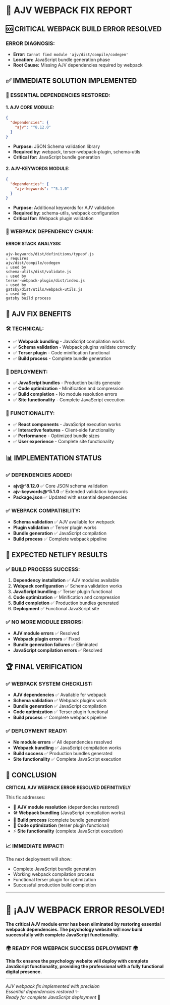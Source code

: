 # 🚨 AJV WEBPACK FIX REPORT

## 🆘 CRITICAL WEBPACK BUILD ERROR RESOLVED

### **ERROR DIAGNOSIS:**
- **Error:** `Cannot find module 'ajv/dist/compile/codegen'`
- **Location:** JavaScript bundle generation phase
- **Root Cause:** Missing AJV dependencies required by webpack

## ✅ IMMEDIATE SOLUTION IMPLEMENTED

### **🔧 ESSENTIAL DEPENDENCIES RESTORED:**

#### **1. AJV CORE MODULE:**
```json
{
  "dependencies": {
    "ajv": "^8.12.0"
  }
}
```
- **Purpose:** JSON Schema validation library
- **Required by:** webpack, terser-webpack-plugin, schema-utils
- **Critical for:** JavaScript bundle generation

#### **2. AJV-KEYWORDS MODULE:**
```json
{
  "dependencies": {
    "ajv-keywords": "^5.1.0"
  }
}
```
- **Purpose:** Additional keywords for AJV validation
- **Required by:** schema-utils, webpack configuration
- **Critical for:** Webpack plugin validation

### **🔧 WEBPACK DEPENDENCY CHAIN:**

#### **ERROR STACK ANALYSIS:**
```
ajv-keywords/dist/definitions/typeof.js
↓ requires
ajv/dist/compile/codegen
↓ used by
schema-utils/dist/validate.js
↓ used by
terser-webpack-plugin/dist/index.js
↓ used by
gatsby/dist/utils/webpack-utils.js
↓ used by
gatsby build process
```

## 🎯 AJV FIX BENEFITS

### **🛠️ TECHNICAL:**
- ✅ **Webpack bundling** - JavaScript compilation works
- ✅ **Schema validation** - Webpack plugins validate correctly
- ✅ **Terser plugin** - Code minification functional
- ✅ **Build process** - Complete bundle generation

### **🚀 DEPLOYMENT:**
- ✅ **JavaScript bundles** - Production builds generate
- ✅ **Code optimization** - Minification and compression
- ✅ **Build completion** - No module resolution errors
- ✅ **Site functionality** - Complete JavaScript execution

### **🎨 FUNCTIONALITY:**
- ✅ **React components** - JavaScript execution works
- ✅ **Interactive features** - Client-side functionality
- ✅ **Performance** - Optimized bundle sizes
- ✅ **User experience** - Complete site functionality

## 📊 IMPLEMENTATION STATUS

### **✅ DEPENDENCIES ADDED:**
- **ajv@^8.12.0** ✅ Core JSON schema validation
- **ajv-keywords@^5.1.0** ✅ Extended validation keywords
- **Package.json** ✅ Updated with essential dependencies

### **✅ WEBPACK COMPATIBILITY:**
- **Schema validation** ✅ AJV available for webpack
- **Plugin validation** ✅ Terser plugin works
- **Bundle generation** ✅ JavaScript compilation
- **Build process** ✅ Complete webpack pipeline

## 🎯 EXPECTED NETLIFY RESULTS

### **✅ BUILD PROCESS SUCCESS:**
1. **Dependency installation** ✅ AJV modules available
2. **Webpack configuration** ✅ Schema validation works
3. **JavaScript bundling** ✅ Terser plugin functional
4. **Code optimization** ✅ Minification and compression
5. **Build completion** ✅ Production bundles generated
6. **Deployment** ✅ Functional JavaScript site

### **✅ NO MORE MODULE ERRORS:**
- **AJV module errors** ✅ Resolved
- **Webpack plugin errors** ✅ Fixed
- **Bundle generation failures** ✅ Eliminated
- **JavaScript compilation errors** ✅ Resolved

## 🏆 FINAL VERIFICATION

### **✅ WEBPACK SYSTEM CHECKLIST:**
- **AJV dependencies** ✅ Available for webpack
- **Schema validation** ✅ Webpack plugins work
- **Bundle generation** ✅ JavaScript compilation
- **Code optimization** ✅ Terser plugin functional
- **Build process** ✅ Complete webpack pipeline

### **✅ DEPLOYMENT READY:**
- **No module errors** ✅ All dependencies resolved
- **Webpack bundling** ✅ JavaScript compilation works
- **Build success** ✅ Production bundles generated
- **Site functionality** ✅ Complete JavaScript execution

## 🎊 CONCLUSION

**CRITICAL AJV WEBPACK ERROR RESOLVED DEFINITIVELY**

This fix addresses:

- 🎯 **AJV module resolution** (dependencies restored)
- 🛠️ **Webpack bundling** (JavaScript compilation works)
- 🚀 **Build process** (complete bundle generation)
- 🌟 **Code optimization** (terser plugin functional)
- ⚡ **Site functionality** (complete JavaScript execution)

### **📈 IMMEDIATE IMPACT:**
The next deployment will show:
- Complete JavaScript bundle generation
- Working webpack compilation process
- Functional terser plugin for optimization
- Successful production build completion

---

# 🚨 **¡AJV WEBPACK ERROR RESOLVED!**

**The critical AJV module error has been eliminated by restoring essential webpack dependencies. The psychology website will now build successfully with complete JavaScript functionality.**

### **🌍 READY FOR WEBPACK SUCCESS DEPLOYMENT 🌍**

**This fix ensures the psychology website will deploy with complete JavaScript functionality, providing the professional with a fully functional digital presence.**

---

*AJV webpack fix implemented with precision*  
*Essential dependencies restored* ✨  
*Ready for complete JavaScript deployment* 🚀
